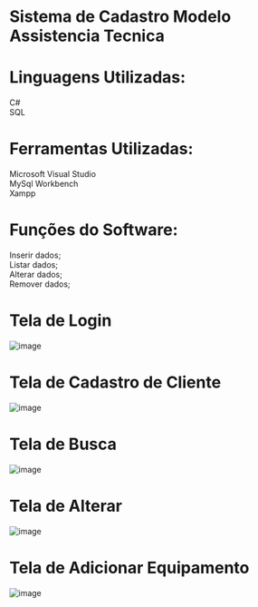 # Sistema de Cadastro Modelo Assistencia Tecnica

# Linguagens Utilizadas:
C#<br/>
SQL

# Ferramentas Utilizadas:
Microsoft Visual Studio<br/>
MySql Workbench<br/>
Xampp<br/>

# Funções do Software:
Inserir dados;<br/>
Listar dados;<br/>
Alterar dados;<br/>
Remover dados;<br/>

# Tela de Login
![image](https://github.com/user-attachments/assets/27876312-ea05-4fc2-943f-e0747336adc8)

# Tela de Cadastro de Cliente
![image](https://github.com/user-attachments/assets/e30b3e50-f1ea-416d-be7e-5f75ffee5ac7)

# Tela de Busca
![image](https://github.com/user-attachments/assets/81384a0c-99c5-48a5-90b6-5c1f1a6aeced)

# Tela de Alterar
![image](https://github.com/user-attachments/assets/e41613e8-5583-4c74-ba54-2d5f52fabcdb)

# Tela de Adicionar Equipamento
![image](https://github.com/user-attachments/assets/a79e9074-707a-4b00-8ad6-c681886ddb31)



